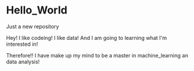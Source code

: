# Hello_World
Just a new repository

Hey! I like codeing! I like data! And I am going to learning what I'm interested in!

Therefore!! I have make up my mind to be a master in machine_learning an data analysis!
